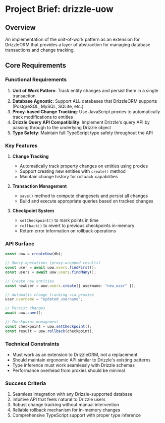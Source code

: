 # Project Brief: drizzle-uow

## Overview
An implementation of the unit-of-work pattern as an extension for DrizzleORM that provides a layer of abstraction for managing database transactions and change tracking.

## Core Requirements

### Functional Requirements
1. **Unit of Work Pattern**: Track entity changes and persist them in a single transaction
2. **Database Agnostic**: Support ALL databases that DrizzleORM supports (PostgreSQL, MySQL, SQLite, etc.)
3. **Proxy-based Change Tracking**: Use JavaScript proxies to automatically track modifications to entities
4. **Drizzle Query API Compatibility**: Implement Drizzle's query API by passing through to the underlying Drizzle object
5. **Type Safety**: Maintain full TypeScript type safety throughout the API

### Key Features
1. **Change Tracking**
   - Automatically track property changes on entities using proxies
   - Support creating new entities with `create()` method
   - Maintain change history for rollback capabilities

2. **Transaction Management**
   - `save()` method to compute changesets and persist all changes
   - Build and execute appropriate queries based on tracked changes

3. **Checkpoint System**
   - `setCheckpoint()` to mark points in time
   - `rollback()` to revert to previous checkpoints in-memory
   - Return error information on rollback operations

### API Surface
```typescript
const uow = createUow(db);

// Query operations (proxy-wrapped results)
const user = await uow.users.findFirst();
const users = await uow.users.findMany();

// Create new entities
const newUser = uow.users.create({ username: "new_user" });

// Automatic change tracking via proxies
user.username = "updated_username";

// Persist changes
await uow.save();

// Checkpoint management
const checkpoint = uow.setCheckpoint();
const result = uow.rollback(checkpoint);
```

### Technical Constraints
- Must work as an extension to DrizzleORM, not a replacement
- Should maintain ergonomic API similar to Drizzle's existing patterns
- Type inference must work seamlessly with Drizzle schemas
- Performance overhead from proxies should be minimal

### Success Criteria
1. Seamless integration with any Drizzle-supported database
2. Intuitive API that feels natural to Drizzle users
3. Robust change tracking without manual intervention
4. Reliable rollback mechanism for in-memory changes
5. Comprehensive TypeScript support with proper type inference
